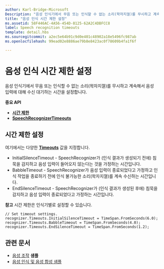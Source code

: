 ```yaml
---
author: Karl-Bridge-Microsoft
Description: "음성 인식기에서 무음 또는 인식할 수 없는 소리(왁자지껄)를 무시하고 계속해서 음성 입력에 대해 수신 대기하는 시간을 설정합니다."
title: "음성 인식 시간 제한 설정"
ms.assetid: 58F446AC-4A56-454D-8125-62A2C4DBFCC8
label: Speech recognition timeouts
template: detail.hbs
ms.sourcegitcommit: a2ec5e64b91c9d0e401c48902a18e5496fc987ab
ms.openlocfilehash: 99ead02e8886ae79b8e8423ac0f78609b4fa1f6f

---
```


# 음성 인식 시간 제한 설정
음성 인식기에서 무음 또는 인식할 수 없는 소리(왁자지껄)를 무시하고 계속해서 음성 입력에 대해 수신 대기하는 시간을 설정합니다.

**중요 API**

-   [**시간 제한**](https://msdn.microsoft.com/library/windows/apps/dn653253)
-   [**SpeechRecognizerTimeouts**](https://msdn.microsoft.com/library/windows/apps/dn653230)


## 시간 제한 설정


여기에서는 다양한 [**Timeouts**](https://msdn.microsoft.com/library/windows/apps/dn653253) 값을 지정합니다.

-   InitialSilenceTimeout - SpeechRecognizer가 (인식 결과가 생성되기 전에) 침묵을 감지하고 음성 입력이 들어오지 않는다는 것을 가정하는 시간입니다.
-   BabbleTimeout - SpeechRecognizer가 음성 입력이 종료되었다고 가정하고 인식 작업을 종료하기 전에 인식 불가능한 소리(왁자지껄)를 계속 수신하는 시간입니다.
-   EndSilenceTimeout - SpeechRecognizer가 (인식 결과가 생성된 후에) 침묵을 감지하고 음성 입력이 종료되었다고 가정하는 시간입니다.

**참고** 시간 제한은 인식기별로 설정할 수 있습니다.

 

```CSharp
// Set timeout settings.
recognizer.Timeouts.InitialSilenceTimeout = TimeSpan.FromSeconds(6.0);
recognizer.Timeouts.BabbleTimeout = TimeSpan.FromSeconds(4.0);
recognizer.Timeouts.EndSilenceTimeout = TimeSpan.FromSeconds(1.2);
```

## 관련 문서


* [음성 조작](speech-interactions.md) 
           **샘플**
* [음성 인식 및 음성 합성 샘플](http://go.microsoft.com/fwlink/p/?LinkID=619897)
 

 







<!--HONumber=Jun16_HO5-->


